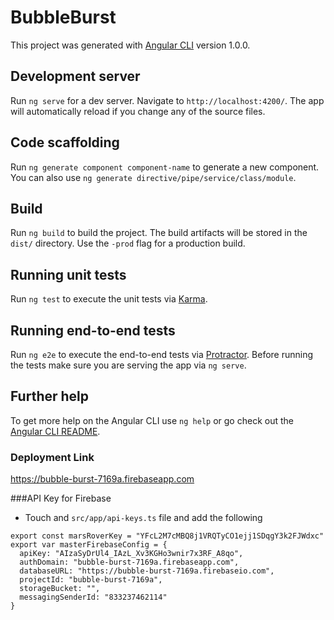 # BubbleBurst

This project was generated with [Angular CLI](https://github.com/angular/angular-cli) version 1.0.0.

## Development server

Run `ng serve` for a dev server. Navigate to `http://localhost:4200/`. The app will automatically reload if you change any of the source files.

## Code scaffolding

Run `ng generate component component-name` to generate a new component. You can also use `ng generate directive/pipe/service/class/module`.

## Build

Run `ng build` to build the project. The build artifacts will be stored in the `dist/` directory. Use the `-prod` flag for a production build.

## Running unit tests

Run `ng test` to execute the unit tests via [Karma](https://karma-runner.github.io).

## Running end-to-end tests

Run `ng e2e` to execute the end-to-end tests via [Protractor](http://www.protractortest.org/).
Before running the tests make sure you are serving the app via `ng serve`.

## Further help

To get more help on the Angular CLI use `ng help` or go check out the [Angular CLI README](https://github.com/angular/angular-cli/blob/master/README.md).

### Deployment Link
https://bubble-burst-7169a.firebaseapp.com

###API Key for Firebase

* Touch and `src/app/api-keys.ts` file and add the following

```
export const marsRoverKey = "YFcL2M7cMBQ8j1VRQTyCO1ejj1SDqgY3k2FJWdxc"
export var masterFirebaseConfig = {
  apiKey: "AIzaSyDrUl4_IAzL_Xv3KGHo3wnir7x3RF_A8qo",
  authDomain: "bubble-burst-7169a.firebaseapp.com",
  databaseURL: "https://bubble-burst-7169a.firebaseio.com",
  projectId: "bubble-burst-7169a",
  storageBucket: "",
  messagingSenderId: "833237462114"
}
```
